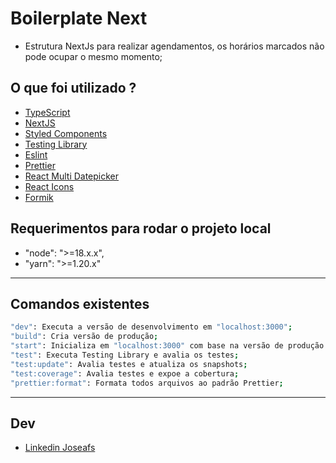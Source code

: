 # Boilerplate Next

- Estrutura NextJs para realizar agendamentos, os horários marcados não pode ocupar o mesmo momento;

## O que foi utilizado ?

- [TypeScript](https://www.typescriptlang.org/)
- [NextJS](https://nextjs.org/)
- [Styled Components](https://styled-components.com/)
- [Testing Library](https://testing-library.com/)
- [Eslint](https://eslint.org/)
- [Prettier](https://prettier.io/)
- [React Multi Datepicker](https://www.npmjs.com/package/react-multi-date-picker)
- [React Icons](https://react-icons.github.io/react-icons)
- [Formik](https://formik.org/)

## Requerimentos para rodar o projeto local

- "node": ">=18.x.x",
- "yarn": ">=1.20.x"

---

## Comandos existentes

```bash
"dev": Executa a versão de desenvolvimento em "localhost:3000";
"build": Cria versão de produção;
"start": Inicializa em "localhost:3000" com base na versão de produção existente;
"test": Executa Testing Library e avalia os testes;
"test:update": Avalia testes e atualiza os snapshots;
"test:coverage": Avalia testes e expoe a cobertura;
"prettier:format": Formata todos arquivos ao padrão Prettier;
```

---

## Dev

- [Linkedin Joseafs](https://www.linkedin.com/in/i-joseafs/)
